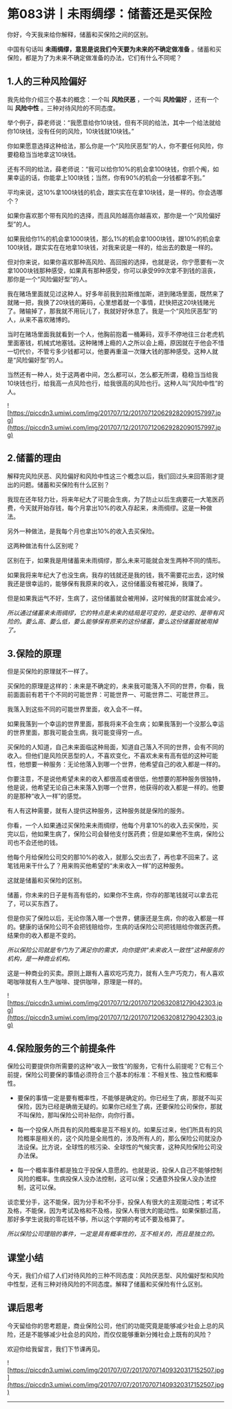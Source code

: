 # 第083讲丨未雨绸缪：储蓄还是买保险

你好，今天我来给你解释，储蓄和买保险之间的区别。

中国有句话叫 **未雨绸缪，意思是说我们今天要为未来的不确定做准备** 。储蓄和买保险，都是为了为未来不确定做准备的办法，它们有什么不同呢？

## 1.人的三种风险偏好

我先给你介绍三个基本的概念：一个叫 **风险厌恶** ，一个叫 **风险偏好** ，还有一个叫 **风险中性** 。三种对待风险的不同态度。

举个例子，薛老师说：“我愿意给你10块钱，但有不同的给法，其中一个给法就给你10块钱，没有任何的风险，10块钱就10块钱。”

你如果愿意选择这种给法，那么你是一个“风险厌恶型”的人，你不要任何风险，你要稳稳当当地拿这10块钱。

还有不同的给法，薛老师说：“我可以给你10%的机会拿100块钱，你抓个阄，如果幸运的话，你能拿上100块钱；当然，你有90%的机会一分钱都拿不到。”

平均来说，这10%拿100块钱的机会，跟实实在在拿10块钱，是一样的。你会选哪个？

如果你喜欢那个带有风险的选择，而且风险越高你越喜欢，那你是一个“风险偏好型”的人。

如果我给你1%的机会拿1000块钱，那么1%的机会拿1000块钱，跟10%的机会拿100块钱，跟实实在在地拿10块钱，对我来说是一样的，给出去的数是一样的。

但对你来说，如果你喜欢那种高风险、高回报的选择，也就是说，你宁愿要有一次拿1000块钱那种感受，如果真有那种感受，你可以承受999次拿不到钱的沮丧，那你是一个“风险偏好型”的人。

我在赌场里面就见过这种人。好多年前我到拉斯维加斯，进到赌场里面，既然来了就赌一把，我换了20块钱的筹码，心里想着就一个事情，赶快把这20块钱赌光了。赌输掉了，那我就不用玩儿了，我就好好休息了。我是一个“风险厌恶型”的人，从来不喜欢赌博的。

当时在赌场里面我就看到一个人，他胸前抱着一桶筹码，双手不停地往三台老虎机里面塞钱，机械式地塞钱。这种赌博上瘾的人之所以会上瘾，原因就在于他会不惜一切代价，不管亏多少钱都可以，他要再重温一次赚大钱的那种感受。这种人就是“风险偏好型”的人。

当然还有一种人，处于这两者中间，怎么都可以，怎么都无所谓，稳稳当当给我10块钱也行，给我高一点风险也行，给我很高的风险也行。这种人叫“风险中性”的人。

![https://piccdn3.umiwi.com/img/201707/12/201707120629282090157997.jpg](https://piccdn3.umiwi.com/img/201707/12/201707120629282090157997.jpg)

## 2.储蓄的理由

解释完风险厌恶、风险偏好和风险中性这三个概念以后，我们回过头来回答刚才提出的问题。储蓄和买保险有什么区别？

我现在还年轻力壮，将来年纪大了可能会生病，为了防止以后生病要花一大笔医药费，今天就开始存钱，每个月拿出10%的收入存起来，未雨绸缪。这是一种做法。

另外一种做法，是我每个月也拿出10%的收入去买保险。

这两种做法有什么区别呢？

区别在于，如果我是用储蓄来未雨绸缪，那么未来可能就会发生两种不同的情形。

如果我将来年纪大了也没生病，我存的钱就还是我的钱，我不需要花出去，这时候我还是很幸运的，能够保有我原来的收入，这份储蓄没有被花掉，我赚了。

但是如果我运气不好，生病了，这份储蓄就会被用掉，这时候我的财富就会减少。

 *所以通过储蓄来未雨绸缪，它的特点是未来的结局是可变的，是变动的、是带有风险的。要么高、要么低，要么能够保有原来的这份储蓄，要么这份储蓄就被用掉了。*

## 3.保险的原理

但是买保险的原理就不一样了。

买保险的原理是这样的：未来是不确定的，未来我可能落入不同的世界，你看，我前面面前有若干个不同的可能世界：可能世界一、可能世界二、可能世界三。

我落入到这些不同的可能世界里面，收入会不一样。

如果我落到一个幸运的世界里面，那我将来不会生病；如果我落到一个没那么幸运的世界里面，那我可能会生病，我可能变得穷一点。

买保险的人知道，自己未来面临这种局面，知道自己落入不同的世界，会有不同的收入。但他们是风险厌恶型的人，不喜欢变化，不喜欢未来有高有低的这种可能性，他想要一种服务：无论他落入到哪一个世界，他希望自己的收入都是一样的。

你要注意，不是说他希望未来的收入都很高或者很低，他想要的那种服务很独特，他是说，他希望无论自己未来落入到哪一个世界，他获得的收入都是一样的。他要的是那种“收入一样”的感觉。

有人有这种需要，就有人提供这种服务，这种服务就是保险的服务。

你看，一个人如果通过买保险来未雨绸缪，他每个月拿10%的收入去买保险，买完以后，他如果生病了，保险公司会替他支付医药费；但是如果他不生病，保险公司也不会还他的钱。

他每个月给保险公司交的那10%的收入，就那么交出去了，再也拿不回来了。这笔钱用来干什么了？用来购买他希望的“未来收入一样”的这种服务。

这就是储蓄和买保险的区别。

储蓄，你未来的日子是有高有低的，如果你不生病，你存的那笔钱就可以拿去花了，可以买东西了。

但是你买了保险以后，无论你落入哪一个世界，健康还是生病，你的收入都是一样的。健康的话保险公司不会把钱赔给你，生病的话保险公司把钱赔给你做医药费。结果你的收入都是不变的。

 *所以保险公司就是专门为了满足你的需求，向你提供“未来收入一致性”这种服务的机构，是一种商业机构。*

这是一种商业的买卖。原则上跟有人喜欢吃巧克力，就有人生产巧克力，有人喜欢喝咖啡就有人生产咖啡、提供咖啡，原理是一样的。

![https://piccdn3.umiwi.com/img/201707/12/201707120632081279042303.jpg](https://piccdn3.umiwi.com/img/201707/12/201707120632081279042303.jpg)

## 4.保险服务的三个前提条件

保险公司要提供你所需要的这种“收入一致性”的服务，它有什么前提呢？它有三个前提，保险公司要保的事情必须符合三个基本的标准：不相关性、独立性和概率性。

* 要保的事情一定是要有概率性，不能够是确定的。你已经生了病，那就不叫买保险，因为已经是确凿无疑的。如果你已经生了病，还要保险公司保你，那就不叫保险，那叫保险公司补贴你，向你行善。

* 每一个投保人所具有的风险概率是互不相关的。如果反过来，他们所具有的风险概率是相关的，这个风险是全局性的，涉及所有人的，那么保险公司就没办法设保。比方说，全球性的核污染、全球性的气候灾害，这种风险保险公司没办法保。

* 每一个概率事件都是独立于投保人意愿的。也就是说，投保人自己不能够控制风险的概率。生病投保人没办法控制，这可以保；交通意外投保人没办法控制，这可以保。

谈恋爱分手，这不能保，因为分手和不分手，投保人有很大的主观能动性；考试不及格，不能保，因为考试及格和不及格，投保人有很大的能动性。如果保额过高，那好多学生说我的零花钱不够，所以这个学期的考试不要及格算了。

 *所以保险公司理赔的事件，一定是具有概率性的，互不相关的，而且是独立的。*

## 课堂小结

今天，我们介绍了人们对待风险的三种不同态度：风险厌恶型、风险偏好型和风险中性型，还有三种对待风险的不同态度。解释了储蓄和买保险有什么区别。

## 课后思考

今天留给你的思考题是，商业保险公司，他们的功能究竟是能够减少社会上总的风险，还是不能够减少社会总的风险，而仅仅能够重新分摊社会上既有的风险？

欢迎你给我留言，我们下节课再见。

![https://piccdn3.umiwi.com/img/201707/07/201707071409320317152507.jpg](https://piccdn3.umiwi.com/img/201707/07/201707071409320317152507.jpg)

---
